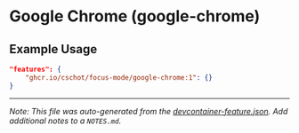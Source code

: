 
# Google Chrome (google-chrome)



## Example Usage

```json
"features": {
    "ghcr.io/cschot/focus-mode/google-chrome:1": {}
}
```





---

_Note: This file was auto-generated from the [devcontainer-feature.json](https://github.com/cschot/focus-mode/blob/main/src/google-chrome/devcontainer-feature.json).  Add additional notes to a `NOTES.md`._
